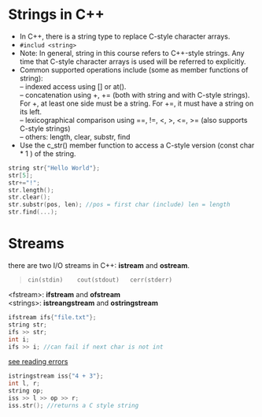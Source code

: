 # Strings in C++
* In C++, there is a string type to replace C-style character arrays.
* `#includ <string>`
* Note: In general, string in this course refers to C++-style strings. Any time that C-style
character arrays is used will be referred to explicitly.
* Common supported operations include (some as member functions of string):  
– indexed access using [] or at().  
– concatenation using +, += (both with string and with C-style strings). For +, at least
one side must be a string. For +=, it must have a string on its left.  
– lexicographical comparison using ==, !=, <, >, <=, >= (also supports C-style strings)  
– others: length, clear, substr, find
* Use the c_str() member function to access a C-style version (const char * 1 ) of the string.

```c++
string str{"Hello World"};
str[5];
str+="!";
str.length();
str.clear();
str.substr(pos, len); //pos = first char (include) len = length
str.find(...);
```

# Streams

there are two I/O streams in C++: **istream** and **ostream**.  
> `cin(stdin)    cout(stdout)   cerr(stderr)`

\<fstream>: **ifstream** and **ofstream**  
\<strings>: **istreangstream** and **ostringstream**

```c++
ifstream ifs{"file.txt"};
string str;
ifs >> str;
int i;
ifs >> i; //can fail if next char is not int
```
[see reading errors](io.md)
```c++
istringstream iss{"4 + 3"};
int l, r;
string op;
iss >> l >> op >> r;
iss.str(); //returns a C style string 
```
